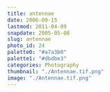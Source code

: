 ```yaml
---
title: antennae
date: 2006-09-15
lastmod: 2011-04-09
snapdate: 2005-05-08
slug: antennae
photo_id: 24
palette0: "#a7a3b0"
palette1: "#dbdbe3"
categories: Photography
thumbnail: "./Antennae.tif.png"
image: "./Antennae.tif.png"
---
```

